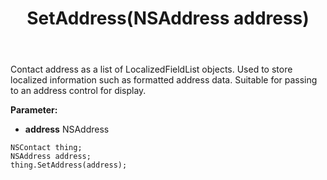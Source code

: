 ﻿---
uid: crmscript_ref_NSContact_SetAddress
title: SetAddress(NSAddress address)
intellisense: NSContact.SetAddress
keywords: NSContact, GetAddress
so.topic: reference
---

Contact address as  a list of LocalizedFieldList objects. Used to store localized information such as formatted address data. Suitable for passing to an address control for display. 

**Parameter:** 
 - **address** NSAddress

```crmscript
NSContact thing;
NSAddress address;
thing.SetAddress(address);
```

